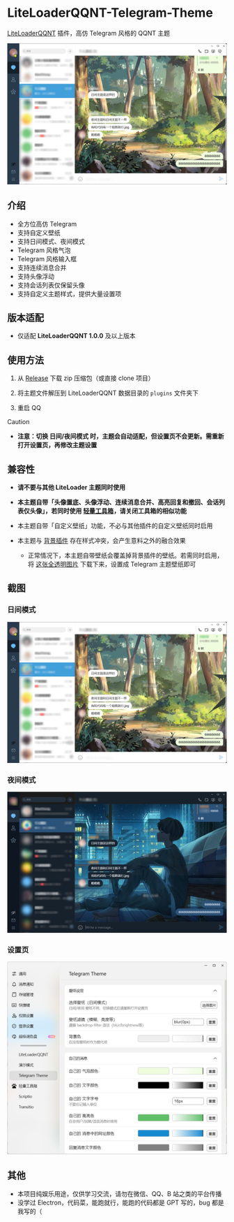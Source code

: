 # LiteLoaderQQNT-Telegram-Theme

[LiteLoaderQQNT](https://github.com/LiteLoaderQQNT/LiteLoaderQQNT) 插件，高仿 Telegram 风格的 QQNT 主题

![light](screenshot/screenshot-light.png)

## 介绍

-   全方位高仿 Telegram
-   支持自定义壁纸
-   支持日间模式、夜间模式
-   Telegram 风格气泡
-   Telegram 风格输入框
-   支持连续消息合并
-   支持头像浮动
-   支持会话列表仅保留头像
-   支持自定义主题样式，提供大量设置项

## 版本适配

-   仅适配 **LiteLoaderQQNT 1.0.0** 及以上版本

## 使用方法

1.  从 [Release](https://github.com/festoney8/LiteLoaderQQNT-Telegram-Theme/releases) 下载 zip 压缩包（或直接 clone 项目）

2.  将主题文件解压到 LiteLoaderQQNT 数据目录的 `plugins` 文件夹下

3.  重启 QQ

> [!CAUTION]
>
> -   **注意：切换 日间/夜间模式 时，主题会自动适配，但设置页不会更新。需重新打开设置页，再修改主题设置**

## 兼容性

-   **请不要与其他 LiteLoader 主题同时使用**

-   **本主题自带「头像置底、头像浮动、连续消息合并、高亮回复和撤回、会话列表仅头像」，若同时使用 [轻量工具箱](https://github.com/xiyuesaves/LiteLoaderQQNT-lite_tools)，请关闭工具箱的相似功能**

-   本主题自带「自定义壁纸」功能，不必与其他插件的自定义壁纸同时启用

-   本主题与 [背景插件](https://github.com/xh321/LiteLoaderQQNT-Background-Plugin) 存在样式冲突，会产生意料之外的融合效果
    -   正常情况下，本主题自带壁纸会覆盖掉背景插件的壁纸。若需同时启用，将 [这张全透明图片](https://upload.wikimedia.org/wikipedia/commons/8/89/HD_transparent_picture.png) 下载下来，设置成 Telegram 主题壁纸即可

## 截图

### 日间模式

![light](screenshot/screenshot-light.png)

### 夜间模式

![dark](screenshot/screenshot-dark.png)

### 设置页

![setting](screenshot/screenshot-setting.png)

## 其他

-   本项目纯娱乐用途，仅供学习交流，请勿在微信、QQ、B 站之类的平台传播
-   没学过 Electron，代码菜，能跑就行，能跑的代码都是 GPT 写的，bug 都是我写的（
